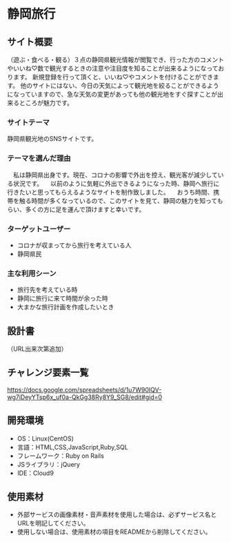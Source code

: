# **静岡旅行**

## サイト概要
（遊ぶ・食べる・観る）３点の静岡県観光情報が閲覧でき、行った方のコメントやいいね♡数で観光するときの注意や注目度を知ることが出来るようになっております。
新規登録を行って頂くと、いいね♡やコメントを付けることができます。
他のサイトにはない、今日の天気によって観光地を絞ることができるようになっていますので、急な天気の変更があっても他の観光地をすぐ探すことが出来るところが魅力です。

### サイトテーマ
静岡県観光地のSNSサイトです。

### テーマを選んだ理由
　私は静岡県出身です。現在、コロナの影響で外出を控え、観光客が減少している状況です。
　以前のように気軽に外出できるようになった時、静岡へ旅行に行きたいと思ってもらえるようなサイトを制作致しました。
　おうち時間、携帯を触る時間が多くなっているので、このサイトを見て、静岡の魅力を知ってもらい、多くの方に足を運んで頂けますと幸いです。
### ターゲットユーザー
* コロナが収まってから旅行を考えている人
* 静岡県民

### 主な利用シーン
* 旅行先を考えている時
* 静岡に旅行に来て時間が余った時
* 大まかな旅行計画を作成したいとき

## 設計書
（URL出来次第追加）

## チャレンジ要素一覧
https://docs.google.com/spreadsheets/d/1u7W90IQV-wg7iDeyYTsp6x_uf0a-QkGg38Ry8Y9_SG8/edit#gid=0

## 開発環境
- OS：Linux(CentOS)
- 言語：HTML,CSS,JavaScript,Ruby,SQL
- フレームワーク：Ruby on Rails
- JSライブラリ：jQuery
- IDE：Cloud9

## 使用素材
- 外部サービスの画像素材・音声素材を使用した場合は、必ずサービス名とURLを明記してください。
- 使用しない場合は、使用素材の項目をREADMEから削除してください。